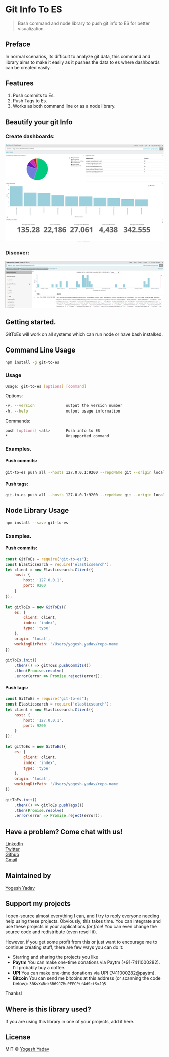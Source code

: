 # Git Info To ES
> Bash command and node library to push git info to ES for better visualization.

## Preface ##
In normal scenarios, its difficult to analyze git data, this command and library aims to make it easily as it pushes the data to es where dashboards can be created easily.

## Features ##
1. Push commits to Es.
2. Push Tags to Es.
3. Works as both command line or as a node library.

## Beautify your git Info ##

### Create dashboards: ###
![Dashboard-1](assets/dashboard-1.png?raw=true "Dashboard-1")

### Discover: ###
![Discover-1](assets/discover-1.png?raw=true "Discover-1")

## Getting started. ##
GitToEs will work on all systems which can run node or have bash instalked.

## Command Line Usage

``` bash
npm install -g git-to-es
```

### Usage ###
```bash
Usage: git-to-es [options] [command]
```

Options:

```bash
-v, --version              output the version number
-h, --help                 output usage information
```

Commands:

```bash
push [options] <all>       Push info to ES
*                          Unsupported command
```
### Examples. ###

#### Push commits: ####

```bash
git-to-es push all --hosts 127.0.0.1:9200 --repoName git --origin local --workingDirPath /Users/yogesh.yadav/Downloads/PersonalSpace/Work/Code/CSR/git-to-es --infoType commits
```

#### Push tags: ####

```bash
git-to-es push all --hosts 127.0.0.1:9200 --repoName git --origin local --workingDirPath /Users/yogesh.yadav/Downloads/PersonalSpace/Work/Code/CSR/git-to-es --infoType tags
```

## Node Library Usage

``` bash
npm install --save git-to-es
```

### Examples. ###

#### Push commits: ####

``` javascript
const GitToEs = require("git-to-es");
const Elasticsearch = require('elasticsearch');
let client = new Elasticsearch.Client({
    host: {
        host: '127.0.0.1',
        port: 9200
    }
});

let gitToEs = new GitToEs({
    es: {
        client: client,
        index: 'index',
        type: 'type'
    },
    origin: 'local',
    workingDirPath: '/Users/yogesh.yadav/repo-name'
})

gitToEs.init()
    .then(() => gitToEs.pushCommits())
    .then(Promise.resolve)
    .error(error => Promise.reject(error));

```

#### Push tags: ####

``` javascript
const GitToEs = require("git-to-es");
const Elasticsearch = require('elasticsearch');
let client = new Elasticsearch.Client({
    host: {
        host: '127.0.0.1',
        port: 9200
    }
});

let gitToEs = new GitToEs({
    es: {
        client: client,
        index: 'index',
        type: 'type'
    },
    origin: 'local',
    workingDirPath: '/Users/yogesh.yadav/repo-name'
})

gitToEs.init()
    .then(() => gitToEs.pushTags())
    .then(Promise.resolve)
    .error(error => Promise.reject(error));

```


## Have a problem? Come chat with us! ##

[LinkedIn](https://www.linkedin.com/in/yogeshyadav108098)<br />
[Twitter](https://twitter.com/Yogeshyadav098)<br />
[Github](https://github.com/yogeshyadav108098)<br />
[Gmail](<mailto:yogeshyadav108098@gmail.com>)

## Maintained by ##
[Yogesh Yadav](https://www.linkedin.com/in/yogeshyadav108098/)

## Support my projects

I open-source almost everything I can, and I try to reply everyone needing help using these projects. Obviously,
this takes time. You can integrate and use these projects in your applications *for free*! You can even change the source code and redistribute (even resell it).

However, if you get some profit from this or just want to encourage me to continue creating stuff, there are few ways you can do it:

 - Starring and sharing the projects you like
 - **Paytm** You can make one-time donations via Paytm (+91-7411000282). I'll probably buy a coffee.
 - **UPI** You can make one-time donations via UPI (7411000282@paytm).
 - **Bitcoin** You can send me bitcoins at this address (or scanning the code below): `3BKvX4Rck6B69JZMuPFFCPif4dSctSxJQ5`

Thanks!


## Where is this library used?
If you are using this library in one of your projects, add it here.


## License
MIT © [Yogesh Yadav](https://www.linkedin.com/in/yogeshyadav108098/)

[contributing]: /CONTRIBUTING.md